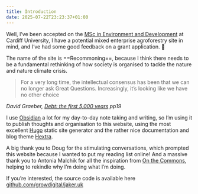 ```yaml
---
title: Introduction
date: 2025-07-22T23:23:37+01:00
---
```

Well, I’ve been accepted on the [MSc in Environment and Development](https://www.cardiff.ac.uk/study/postgraduate/taught/courses/course/environment-and-development-msc) at Cardiff University, I have a potential mixed enterprise agroforestry site in mind, and I‘ve had some good feedback on a grant application. 🎉

The name of the site is ==Recommoning==, because I think there needs to be a fundamental rethinking of how society is organised to tackle the nature and nature climate crisis.

> For a very long time, the intellectual consensus has been that we can no longer ask Great Questions. Increasingly, it’s looking like we have no other choice

<cite>David Graeber, <a href="https://en.wikipedia.org/wiki/Debt:_The_First_5,000_Years">Debt: the first 5,000 years</a> pp19</cite>

I use [Obsidian](https://obsidian.md) a lot for my day-to-day note taking and writing, so I’m using it to publish thoughts and organisation to this website, using the most excellent [Hugo](https://gohugo.io/) static site generator and the rather nice documentation and blog theme [Hextra](https://github.com/imfing/hextra). 

A big thank you to Doug for the stimulating conversations, which prompted this website because I wanted to put my reading list online! And a massive thank you to Antonia Malchik for all the inspiration from [On the Commons](https://antonia.substack.com/), helping to rekindle why I’m doing what I’m doing.

If you’re interested, the source code is available here [github.com/growdigital/jaker.uk](https://github.com/growdigital/jaker.uk)

